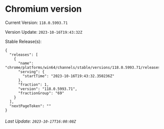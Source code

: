 # Chromium version

Current Version: `118.0.5993.71`

Version Update: `2023-10-16T19:43:32Z`

Stable Release(s):
```
{
  "releases": [
    {
      "name": "chrome/platforms/win64/channels/stable/versions/118.0.5993.71/releases/1697485412",
      "serving": {
        "startTime": "2023-10-16T19:43:32.350236Z"
      },
      "fraction": 1,
      "version": "118.0.5993.71",
      "fractionGroup": "69"
    }
  ],
  "nextPageToken": ""
}
```

###### Last Update: `2023-10-17T16:00:08Z`
        
